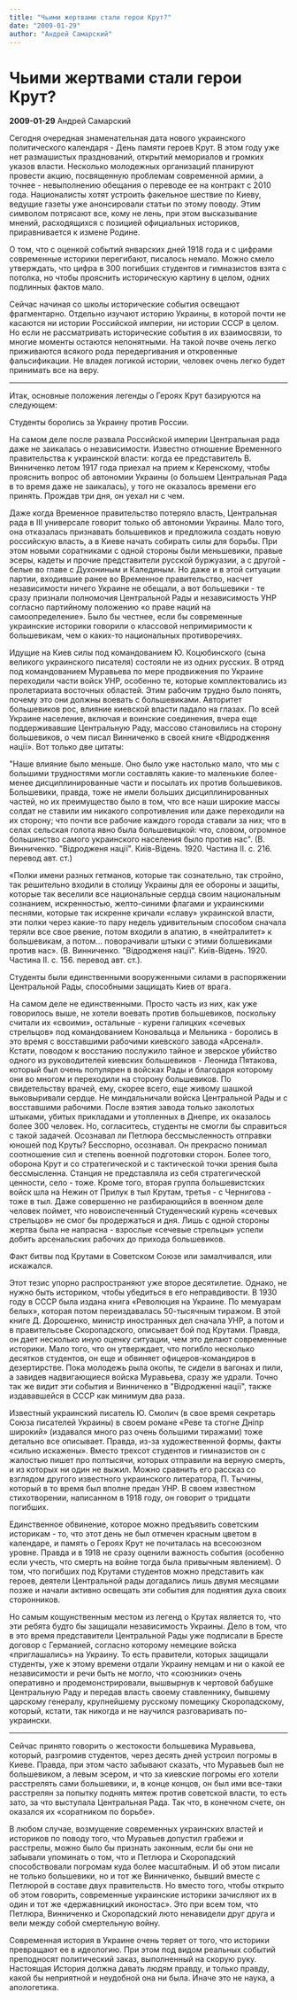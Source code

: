 ```yaml
---
title: "Чьими жертвами стали герои Крут?"
date: "2009-01-29"
author: "Андрей Самарский"
---
```


# Чьими жертвами стали герои Крут?

**2009-01-29** Андрей Самарский

Сегодня очередная знаменательная дата нового украинского политического календаря - День памяти героев Крут. В этом году уже нет размашистых празднований, открытий мемориалов и громких указов власти. Несколько молодежных организаций планируют провести акцию, посвященную проблемам современной армии, а точнее - невыполнению обещания о переводе ее на контракт с 2010 года. Националисты хотят устроить факельное шествие по Киеву, ведущие газеты уже анонсировали статьи по этому поводу. Этим символом потрясают все, кому не лень, при этом высказывание мнений, расходящихся с позицией официальных историков, приравнивается к измене Родине.

О том, что с оценкой событий январских дней 1918 года и с цифрами современные историки перегибают, писалось немало. Можно смело утверждать, что цифра в 300 погибших студентов и гимназистов взята с потолка, но чтобы прояснить историческую картину в целом, одних подлинных фактов мало.

Сейчас начиная со школы исторические события освещают фрагментарно. Отдельно изучают историю Украины, в которой почти не касаются ни истории Российской империи, ни истории СССР в целом. Но если не рассматривать исторические события в их взаимосвязи, то многие моменты остаются непонятными. На такой почве очень легко приживаются всякого рода передергивания и откровенные фальсификации. Не владея логикой истории, человек очень легко будет принимать все на веру.

***

Итак, основные положения легенды о Героях Крут базируются на следующем:

Студенты боролись за Украину против России.

На самом деле после развала Российской империи Центральная рада даже не заикалась о независимости. Известно отношение Временного правительства к украинской власти: когда ее представитель В. Винниченко летом 1917 года приехал на прием к Керенскому, чтобы прояснить вопрос об автономии Украины (о большем Центральная Рада в то время даже не заикалась), у того не оказалось времени его принять. Прождав три дня, он уехал ни с чем.

Даже когда Временное правительство потеряло власть, Центральная рада в ІІІ универсале говорит только об автономии Украины. Мало того, она отказалась признавать большевиков и предложила создать новую российскую власть, а в Киеве начать собирать силы для борьбы. При этом новыми соратниками с одной стороны были меньшевики, правые эсеры, кадеты и прочие представители русской буржуазии, а с другой - белые во главе с Духониным и Калединым. Но даже и в этой ситуации партии, входившие ранее во Временное правительство, насчет независимости ничего Украине не обещали, а вот большевики - те сразу признали полномочия Центральной Рады и независимость УНР согласно партийному положению «о праве наций на самоопределение». Было бы честнее, если бы современные украинские историки говорили о классовой непримиримости к большевикам, чем о каких-то национальных противоречиях.

Идущие на Киев силы под командованием Ю. Коцюбинского (сына великого украинского писателя) состояли не из одних русских. В отряд под командованием Муравьева по мере продвижения по Украине переходили части войск УНР, особенно те, которые комплектовались из пролетариата восточных областей. Этим рабочим трудно было понять, почему это они должны воевать с большевиками. Авторитет большевиков рос, влияние киевской власти падало на глазах. По всей Украине население, включая и воинские соединения, вчера еще поддерживавшие Центральную Раду, массово становились на сторону большевиков, о чем писал Винниченко в своей книге «Відродження нації». Вот только две цитаты:

"Наше влияние было меньше. Оно было уже настолько мало, что мы с большими трудностями могли составлять какие-то маленькие более-менее дисциплинированные части и посылать их против большевиков. Большевики, правда, тоже не имели больших дисциплинированных частей, но их преимущество было в том, что все наши широкие массы солдат не ставили им никакого сопротивления или даже переходили на их сторону; что почти все рабочие каждого города ставали за них; что в селах сельская голота явно была большевицкой: что, словом, огромное большинство самого украинского населения было против нас". (В. Винниченко. "Відродженя нації". Київ-Відень. 1920. Частина ІІ. с. 216. перевод авт. ст.)

«Полки имени разных гетманов, которые так сознательно, так стройно, так решительно входили в столицу Украины для ее обороны и защиты, которые так веселили все национальные сердца своим национальным сознанием, искренностью, желто-синими флагами и украинскими песнями, которые так искренне кричали «славу» украинской власти, эти полки через какие-то пару недель удивительным способом сначала теряли все свое рвение, потом входили в апатию, в «нейтралитет» к большевикам, а потом... поворачивали штыки с этими болшевиками против нас». (В. Винниченко. "Відродженя нації". Київ-Відень. 1920. Частина ІІ. с. 156. перевод авт. ст.).

Студенты были единственными вооруженными силами в распоряжении Центральной Рады, способными защищать Киев от врага.

На самом деле не единственными. Просто часть из них, как уже говорилось выше, не хотели воевать против большевиков, поскольку считали их «своими», остальные - курени галицких «сечевых стрельцов» под командованием Коновальца и Мельника - боролись в это время с восставшими рабочими киевского завода «Арсенал». Кстати, поводом к восстанию послужило тайное и зверское убийство одного из руководителей киевских большевиков - Леонида Пятакова, который был очень популярен в войсках Рады и благодаря которому они во многом и переходили на сторону большевиков. По свидетельству врачей, ему, скорее всего, еще живому шашкой выковыривали сердце. Не миндальничали войска Центральной Рады и с восставшими рабочими. После взятия завода только заколотых штыками, убитых прикладами и утопленных в Днепре, их оказалось более 300 человек. Но, согласитесь, студенты не смогли бы справиться с такой задачей. Осознавал ли Петлюра бессмысленность отправки юношей под Круты? Бесспорно, осознавал. Он прекрасно понимал соотношение сил и степень военной подготовки сторон. Более того, оборона Крут и со стратегической и с тактической точки зрения была бессмысленна. Станция не представляла из себя стратегической ценности, село - тоже. Кроме того, вторая группа большевистских войск шла на Нежин от Прилук в тыл Крутам, третья - с Чернигова - тоже в тыл. Даже совершенно не разбирающийся в военном деле человек поймет, что новоиспеченный Студенческий курень «сечевых стрельцов» не смог бы продержаться и дня. Лишь с одной стороны жертва была не напрасна - взрослые «сечевые стрельцы» успели добить арсенальских рабочих до прихода большевиков.

Факт битвы под Крутами в Советском Союзе или замалчивался, или искажался.

Этот тезис упорно распространяют уже второе десятилетие. Однако, не нужно быть историком, чтобы убедиться в его неправдивости. В 1930 году в СССР была издана книга «Революция на Украине. По мемуарам белых», которая потом переиздавалась 50-тысячным тиражом. В этой книге Д. Дорошенко, министр иностранных дел сначала УНР, а потом и в правительсьве Скоропадского, описывает бой под Крутами. Правда, он дает несколько иную оценку ситуации, чем это делают современные историки. Мало того, что он утверждает, что погибло несколько десятков студентов, он еще и обвиняет офицеров-командиров в дезертирстве. Пока молодежь рыла окопы, те сидели в вагонах и пили, а завидев надвигающиеся войска Муравьева, сразу же удрали. Точно так же видит эти события и Винниченко в "Відродженні нації", также издававшейся в СССР как минимум два раза.

Известный украинский писатель Ю. Смолич (в свое время секретарь Союза писателей Украины) в своем романе «Реве та стогне Дніпр широкий» (издавался много раз очень большими тиражами) тоже детально все описывает. Правда, из-за художественной формы, факты «сильно искажены». Вместо трехсот студентов и гимназистов он с жалостью пишет про полтысячи, которых отправили на верную смерть, и из которых ни один не выжил. Можно сравнить его рассказ со взглядом другого известного украинского литератора, П. Тычины, который в то время был вполне предан УНР. В своем известном стихотворении, написанном в 1918 году, он говорит о тридцати погибших.

Единственное обвинение, которое можно предъявить советским историкам - то, что этот день не был отмечен красным цветом в календаре, и память о Героях Крут не почиталась на всесоюзном уровне. Правда и в 1918 не сразу оценили важность события (особенно если учесть, что смерть на войне тогда была привычным явлением). О том, что погибших под Крутами студентов можно представить как героев, деятели Центральной рады догадались лишь двумя месяцами позже и начали активно освещать эти события для поднятия духа своих сторонников.

Но самым кощунственным местом из легенд о Крутах является то, что эти ребята будто бы защищали независимость Украины. Дело в том, что в это время представители Центральной Рады уже подписали в Бресте договор с Германией, согласно которому немецкие войска «приглашались» на Украину. То есть правители, которых защищали студенты, уже к этому времени отдали Украину немцам и ни о какой ее независимости и речи быть не могло, что «союзники» очень оперативно и продемонстрировали, вышвырнув к чертовой бабушке Центральную Раду и передав власть своему ставленнику, бывшему царскому генералу, крупнейшему русскому помещику Скоропадскому, который, кстати, так никогда и не научился разговаривать по-украински.

***

Сейчас принято говорить о жестокости большевика Муравьева, который, разгромив студентов, через десять дней устроил погромы в Киеве. Правда, при этом часто забывают сказать, что Муравьев был не большевиком, а левым эсером, и что за киевские погромы его хотели расстрелять сами большевики, и, в конце концов, он был ими все-таки расстрелян за попытку поднять мятеж против советской власти, то есть зато, за что выступала Центральная Рада. Так что, в конечном счете, он оказался их «соратником по борьбе».

В любом случае, возмущение современных украинских властей и историков по поводу того, что Муравьев допустил грабежи и расстрелы, можно было бы признать законным, если бы они не забывали упоминать о том, что и Петлюра и Скоропадский способствовали погромам куда более масштабным. И об этом писали не только большевики, но и тот же Винниченко, бывший вместе с Петлюрой в составе двух правительств. Но вместо того, чтобы открыто об этом говорить, современные украинские историки зачисляют их в один и тот же «державницкий иконостас». Это при всем том, что Петлюра, Винниченко и Скоропадский люто ненавидели друг друга и вели между собой смертельную войну.

Современная история в Украине очень теряет от того, что историки превращают ее в идеологию. При этом под видом реальных событий преподносят политический заказ, выполненный на скорую руку. Настоящая История должна давать людям правду, и только правду, какой бы неприятной и неудобной она ни была. Иначе это не наука, а апологетика.